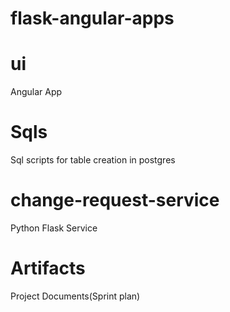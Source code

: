 # flask-angular-apps

# ui 
Angular App

# Sqls 
Sql scripts for table creation in postgres

# change-request-service 
Python Flask Service 

# Artifacts
Project Documents(Sprint plan)
